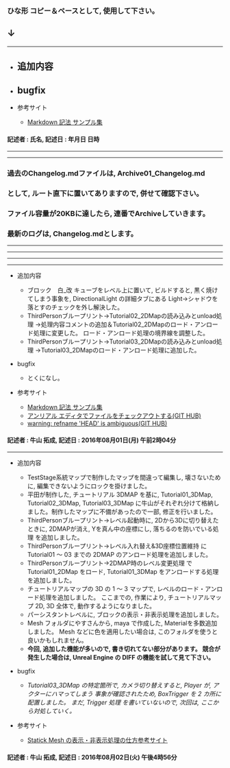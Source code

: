 ### ひな形 コピー＆ペースとして, 使用して下さい。
## ↓
***
* 追加内容
	- 

* bugfix
	- 

* 参考サイト
	- [Markdown 記法 サンプル集](http://qiita.com/tbpgr/items/989c6badefff69377da7)

#### 記述者 : 氏名, 記述日 : 年月日 日時
***
***
### 過去のChangelog.mdファイルは, Archive01_Changelog.md
### として, ルート直下に置いてありますので, 併せて確認下さい。
### ファイル容量が20KBに達したら, 連番でArchiveしていきます。
### 最新のログは, Changelog.mdとします。
***
***
***
***
* 追加内容
	- ブロック　白_改 キューブをレベル上に置いて, ビルドすると, 
        黒く焼けてしまう事象を, DirectionalLight の詳細タブにある
        Light→シャドウを落とすのチェックを外し解決した。
    - ThirdPersonブループリント→Tutorial02_2DMapの読み込みとunload処理
        →処理内容コメントの追加＆Tutorial02_2DMapのロード・アンロード処理に変更した。
        ロード・アンロード処理の境界線を調整した。
    - ThirdPersonブループリント→Tutorial03_2DMapの読み込みとunload処理
        →Tutorial03_2DMapのロード・アンロード処理に追加した。

* bugfix
	- とくになし。

* 参考サイト
	- [Markdown 記法 サンプル集](http://qiita.com/tbpgr/items/989c6badefff69377da7)
    - [アンリアル エディタでファイルをチェックアウトする(GIT HUB)](https://docs.unrealengine.com/latest/JPN/Engine/Basics/SourceControl/InEditor/index.html)
    - [warning: refname 'HEAD' is ambiguous(GIT HUB)](https://gotohayato.com/content/11)

#### 記述者 : 牛山 拓成, 記述日 : 2016年08月01日(月) 午前2時04分
***
* 追加内容
	- TestStage系統マップで制作したマップを間違って編集し, 壊さないために, 編集できないようにロックを掛けました。
    - 平田が制作した, チュートリアル 3DMAP を基に, Tutorial01_3DMap, Tutorial02_3DMap, Tutorial03_3DMap
        に牛山がそれぞれ分けて格納しました。制作したマップに不備があったので一部, 修正を行いました。
    - ThirdPersonブループリント→レベル起動時に, 2Dから3Dに切り替えたときに, 2DMAPが消え, Yを真ん中の座標にし, 落ちるのを防いでいる処理
        を追加しました。
    - ThirdPersonブループリント→レベル入れ替え&3D座標位置維持
        に Tutorial01 ～ 03 までの 2DMAP のアンロード処理を追加しました。
    - ThirdPersonブループリント→2DMAP時のレベル変更処理
        で Tutorial01_2DMap をロード, Tutorial01_3DMap をアンロードする処理を追加しました。
    - チュートリアルマップの 3D の 1 ～ 3 マップで, レベルのロード・アンロード処理を追加しました。
        ここまでの, 作業により, チュートリアルマップ 2D, 3D 全体で, 動作するようになりました。
    - パーシスタントレベルに, ブロックの表示・非表示処理を追加しました。
    - Mesh フォルダにやすさんから, maya で作成した, Materialを多数追加しました。
        Mesh などに色を適用したい場合は, このフォルダを使うと良いかもしれません。
    - __今回, 追加した機能が多いので, 書き切れてない部分があります。
        競合が発生した場合は, Unreal Engine の DIFF の機能を試して見て下さい。__
        

* bugfix
	- _Tutorial03_3DMap の特定箇所で, カメラ切り替えすると, Player が, アクターにハマってしまう
        事象が確認されたため, BoxTrigger を 2 カ所に配置しました。
        まだ, Trigger 処理 を書いていないので, 次回は, ここから対処していく。_

* 参考サイト
	- [Statick Mesh の表示・非表示処理の仕方参考サイト](https://answers.unrealengine.com/questions/262267/set-visibility-set-actor-hidden-in-game-switches-f.html)

#### 記述者 : 牛山 拓成, 記述日 : 2016年08月02日(火) 午後4時56分